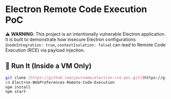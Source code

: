 # Electron Remote Code Execution PoC

⚠️ **WARNING**: This project is an intentionally vulnerable Electron application.  
It is built to demonstrate how insecure Electron configurations (`nodeIntegration: true`, `contextIsolation: false`) can lead to Remote Code Execution (RCE) via payload injection.

## 🚀 Run It (Inside a VM Only)

```bash
git clone [https://github.com/yourname/electron-rce-poc.git](https://github.com/SleepTheGod/Electron-WebPreferences-Remote-Code-Execution/)
cd Electron-WebPreferences-Remote-Code-Execution
npm install
npm start
```
